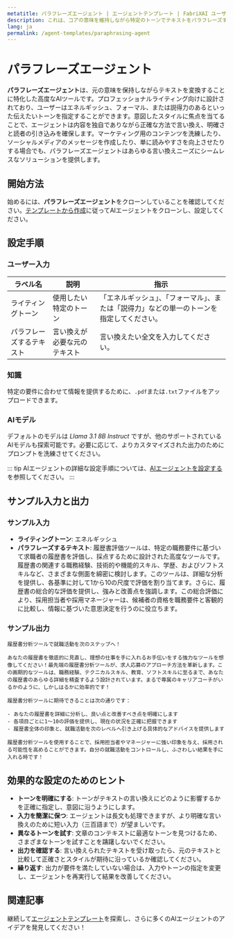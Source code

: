 ```yaml
---
metatitle: パラフレーズエージェント | エージェントテンプレート | FabriXAI ユーザーガイド
description: これは、コアの意味を維持しながら特定のトーンでテキストをパラフレーズするのを支援するために設計されたパラフレーズエージェントのユーザーガイドです。
lang: ja
permalink: /agent-templates/paraphrasing-agent
---
```


# パラフレーズエージェント

**パラフレーズエージェント**は、元の意味を保持しながらテキストを変換することに特化した高度なAIツールです。プロフェッショナルライティング向けに設計されており、ユーザーはエネルギッシュ、フォーマル、または説得力のあるといった伝えたいトーンを指定することができます。意図したスタイルに焦点を当てることで、エージェントは内容を独自でありながら正確な方法で言い換え、明確さと読者の引き込みを確保します。マーケティング用のコンテンツを洗練したり、ソーシャルメディアのメッセージを作成したり、単に読みやすさを向上させたりする場合でも、パラフレーズエージェントはあらゆる言い換えニーズにシームレスなソリューションを提供します。

## 開始方法

始めるには、**パラフレーズエージェント**をクローンしていることを確認してください。[テンプレートから作成](/en-us/create-from-templates/)に従ってAIエージェントをクローンし、設定してください。

## 設定手順

### ユーザー入力

| ラベル名                    | 説明                                               | 指示                                                                                         |
| -------------------------- | -------------------------------------------------- | -------------------------------------------------------------------------------------------- |
| ライティングトーン         | 使用したい特定のトーン                               | 「エネルギッシュ」、「フォーマル」、または「説得力」などの単一のトーンを指定してください。   |
| パラフレーズするテキスト   | 言い換えが必要な元のテキスト                       | 言い換えたい全文を入力してください。                                                         |

### 知識

特定の要件に合わせて情報を提供するために、`.pdf`または`.txt`ファイルをアップロードできます。

### AIモデル

デフォルトのモデルは *Llama 3.1 8B Instruct* ですが、他のサポートされているAIモデルも探索可能です。必要に応じて、よりカスタマイズされた出力のためにプロンプトを洗練させてください。

::: tip
AIエージェントの詳細な設定手順については、[AIエージェントを設定する](/en-us/configure-ai-agent/) を参照してください。
:::

## サンプル入力と出力

### サンプル入力

- **ライティングトーン**: エネルギッシュ
- **パラフレーズするテキスト**: 履歴書評価ツールは、特定の職務要件に基づいて求職者の履歴書を評価し、採点するために設計された高度なツールです。履歴書の関連する職務経験、技術的や機能的スキル、学歴、およびソフトスキルなど、さまざまな側面を綿密に検討します。このツールは、詳細な分析を提供し、各基準に対して1から10の尺度で評価を割り当てます。さらに、履歴書の総合的な評価を提供し、強みと改善点を強調します。この総合評価により、採用担当者や採用マネージャーは、候補者の資格を職務要件と客観的に比較し、情報に基づいた意思決定を行うのに役立ちます。

### サンプル出力

```
履歴書分析ツールで就職活動を次のステップへ！

あなたの履歴書を徹底的に見直し、理想の仕事を手に入れるお手伝いをする強力なツールを想像してください！最先端の履歴書分析ツールが、求人応募のアプローチ方法を革新します。この画期的なツールは、職務経験、テクニカルスキル、教育、ソフトスキルに至るまで、あなたの履歴書のあらゆる詳細を精査するよう設計されています。まるで専属のキャリアコーチがいるかのように、しかしはるかに効率的です！

履歴書分析ツールに期待できることは次の通りです：

- あなたの履歴書を詳細に分析し、良い点と改善すべき点を明確にします
- 各項目ごとに1～10の評価を提供し、現在の状況を正確に把握できます
- 履歴書全体の印象と、就職活動を次のレベルへ引き上げる具体的なアドバイスを提供します

履歴書分析ツールを使用することで、採用担当者やマネージャーに強い印象を与え、採用される可能性を高めることができます。自分の就職活動をコントロールし、ふさわしい結果を手に入れる時です！
```

## 効果的な設定のためのヒント

- **トーンを明確にする**: トーンがテキストの言い換えにどのように影響するかを正確に指定し、意図に沿うようにします。
- **入力を簡潔に保つ**: エージェントは長文も処理できますが、より明確な言い換えのために短い入力（三百語まで）が望ましいです。
- **異なるトーンを試す**: 文章のコンテキストに最適なトーンを見つけるため、さまざまなトーンを試すことを躊躇しないでください。
- **出力を確認する**: 言い換えられたテキストを受け取ったら、元のテキストと比較して正確さとスタイルが期待に沿っているか確認してください。
- **繰り返す**: 出力が要件を満たしていない場合は、入力やトーンの指定を変更し、エージェントを再実行して結果を改善してください。

## 関連記事
継続して[エージェントテンプレート](/en-us/agent-templates/)を探索し、さらに多くのAIエージェントのアイデアを発見してください！